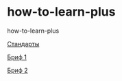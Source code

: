 # how-to-learn-plus
how-to-learn-plus

[Стандарты](https://code.s3.yandex.net/web-developer/static/design-rules/index.html)

[Бриф 1](https://code.s3.yandex.net/web-plus/project-1/sprint-1-brief.pdf)

[Бриф 2](https://code.s3.yandex.net/web-plus/project-1/sprint-2-brief.pdf)
